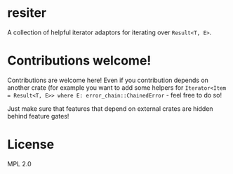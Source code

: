 # resiter

A collection of helpful iterator adaptors for iterating over `Result<T, E>`.

# Contributions welcome!

Contributions are welcome here! Even if you contribution depends on another
crate (for example you want to add some helpers for `Iterator<Item = Result<T,
E>> where E: error_chain::ChainedError` - feel free to do so!

Just make sure that features that depend on external crates are hidden behind
feature gates!

# License

MPL 2.0

